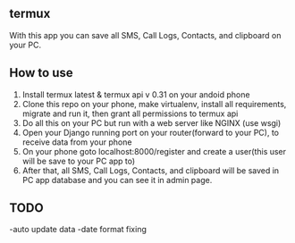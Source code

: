 ## termux
With this app you can save all SMS, Call Logs, Contacts, and clipboard on your PC.
## How to use
1. Install termux latest & termux api v 0.31 on your andoid phone
2. Clone this repo on your phone, make virtualenv, install all requirements, migrate and run it, then grant all permissions to termux api
3. Do all this on your PC but run with a web server like NGINX (use wsgi)
4. Open your Django running port on your router(forward to your PC), to receive data from your phone
5. On your phone goto localhost:8000/register and create a user(this user will be save to your PC app to)
6. After that, all SMS, Call Logs, Contacts, and clipboard will be saved in PC app database and you can see it in admin page.

## TODO
-auto update data
-date format fixing
